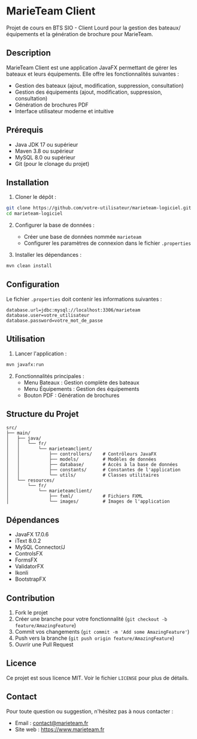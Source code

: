 # MarieTeam Client

Projet de cours en BTS SIO - Client Lourd pour la gestion des bateaux/équipements et la génération de brochure pour MarieTeam.

## Description

MarieTeam Client est une application JavaFX permettant de gérer les bateaux et leurs équipements. Elle offre les fonctionnalités suivantes :

- Gestion des bateaux (ajout, modification, suppression, consultation)
- Gestion des équipements (ajout, modification, suppression, consultation)
- Génération de brochures PDF
- Interface utilisateur moderne et intuitive

## Prérequis

- Java JDK 17 ou supérieur
- Maven 3.8 ou supérieur
- MySQL 8.0 ou supérieur
- Git (pour le clonage du projet)

## Installation

1. Cloner le dépôt :
```bash
git clone https://github.com/votre-utilisateur/marieteam-logiciel.git
cd marieteam-logiciel
```

2. Configurer la base de données :
   - Créer une base de données nommée `marieteam`
   - Configurer les paramètres de connexion dans le fichier `.properties`

3. Installer les dépendances :
```bash
mvn clean install
```

## Configuration

Le fichier `.properties` doit contenir les informations suivantes :
```properties
database.url=jdbc:mysql://localhost:3306/marieteam
database.user=votre_utilisateur
database.password=votre_mot_de_passe
```

## Utilisation

1. Lancer l'application :
```bash
mvn javafx:run
```

2. Fonctionnalités principales :
   - Menu Bateaux : Gestion complète des bateaux
   - Menu Équipements : Gestion des équipements
   - Bouton PDF : Génération de brochures

## Structure du Projet

```
src/
├── main/
│   ├── java/
│   │   └── fr/
│   │       └── marieteamclient/
│   │           ├── controllers/    # Contrôleurs JavaFX
│   │           ├── models/         # Modèles de données
│   │           ├── database/       # Accès à la base de données
│   │           ├── constants/      # Constantes de l'application
│   │           └── utils/          # Classes utilitaires
│   └── resources/
│       └── fr/
│           └── marieteamclient/
│               ├── fxml/           # Fichiers FXML
│               └── images/         # Images de l'application
```

## Dépendances

- JavaFX 17.0.6
- iText 8.0.2
- MySQL Connector/J
- ControlsFX
- FormsFX
- ValidatorFX
- Ikonli
- BootstrapFX

## Contribution

1. Fork le projet
2. Créer une branche pour votre fonctionnalité (`git checkout -b feature/AmazingFeature`)
3. Commit vos changements (`git commit -m 'Add some AmazingFeature'`)
4. Push vers la branche (`git push origin feature/AmazingFeature`)
5. Ouvrir une Pull Request

## Licence

Ce projet est sous licence MIT. Voir le fichier `LICENSE` pour plus de détails.

## Contact

Pour toute question ou suggestion, n'hésitez pas à nous contacter :
- Email : contact@marieteam.fr
- Site web : https://www.marieteam.fr
